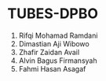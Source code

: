 # TUBES-DPBO
1.	Rifqi Mohamad Ramdani
2.	Dimastian Aji Wibowo
3.	Zhafir Zaidan Avail
4.	Alvin Bagus Firmansyah
5.	Fahmi Hasan Asagaf
